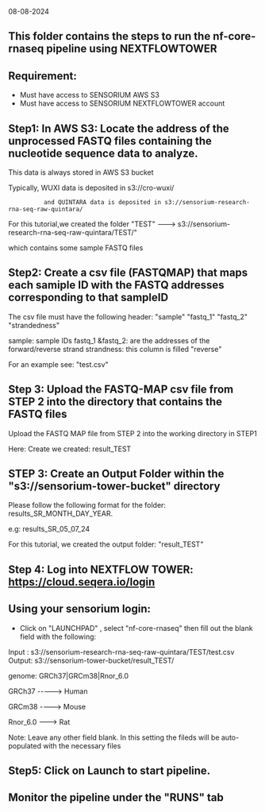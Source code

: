 

08-08-2024

## This folder contains the steps to run the nf-core-rnaseq pipeline using NEXTFLOWTOWER
## Requirement:  
  -  Must have access to SENSORIUM AWS S3
  -  Must have access to SENSORIUM NEXTFLOWTOWER account

## Step1: In AWS S3: Locate the address of the unprocessed FASTQ files containing the nucleotide sequence data to analyze.

   This data is always stored in AWS S3 bucket
   
   Typically, WUXI data is deposited in s3://cro-wuxi/
   
              and QUINTARA data is deposited in s3://sensorium-research-rna-seq-raw-quintara/

For this tutorial,we created the folder "TEST"  ---> s3://sensorium-research-rna-seq-raw-quintara/TEST/"

which contains some sample FASTQ files

## Step2:  Create a csv file (FASTQMAP) that maps each samiple ID with the FASTQ addresses corresponding to that sampleID

 The csv file must have the following header: "sample" "fastq_1" "fastq_2" "strandedness"

 sample: sample IDs
 fastq_1 &fastq_2:  are the addresses of the forward/reverse strand
 strandness: this column is filled "reverse"

For an example see: "test.csv"

## Step 3:  Upload the FASTQ-MAP  csv file from STEP 2 into the directory that contains the FASTQ files

 Upload the FASTQ MAP file from STEP 2 into the working directory in STEP1

Here: Create we created: result_TEST

## STEP 3: Create an Output Folder within the "s3://sensorium-tower-bucket" directory 

 Please follow the following format for the folder:
 results_SR_MONTH_DAY_YEAR.

 e.g:  results_SR_05_07_24

For this tutorial, we created the output folder: "result_TEST"

## Step 4: Log into NEXTFLOW TOWER: https://cloud.seqera.io/login 
## Using your sensorium login:

- Click on "LAUNCHPAD" , select "nf-core-rnaseq" then fill out the blank field with the following:
  
Input :  s3://sensorium-research-rna-seq-raw-quintara/TEST/test.csv
Output:  s3://sensorium-tower-bucket/result_TEST/

genome: GRCh37|GRCm38|Rnor_6.0

GRCh37  -----> Human

GRCm38   ----> Mouse

Rnor_6.0  ---> Rat

Note: Leave any other field blank. In this setting the fileds will be auto-populated with the necessary files

## Step5: Click on Launch to start pipeline.
##         Monitor the pipeline under the "RUNS" tab



